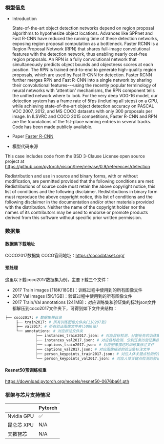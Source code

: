 ### 模型信息
- Introduction

  State-of-the-art object detection networks depend on region proposal algorithms to hypothesize object locations. Advances like SPPnet and Fast R-CNN have reduced the running time of these detection networks, exposing region proposal computation as a bottleneck. Faster RCNN is a Region Proposal Network (RPN) that shares full-image convolutional features with the detection network, thus enabling nearly cost-free region proposals. An RPN is a fully convolutional network that simultaneously predicts object bounds and objectness scores at each position. The RPN is trained end-to-end to generate high-quality region proposals, which are used by Fast R-CNN for detection. Faster RCNN further merges RPN and Fast R-CNN into a single network by sharing their convolutional features---using the recently popular terminology of neural networks with 'attention' mechanisms, the RPN component tells the unified network where to look. For the very deep VGG-16 model, our detection system has a frame rate of 5fps (including all steps) on a GPU, while achieving state-of-the-art object detection accuracy on PASCAL VOC 2007, 2012, and MS COCO datasets with only 300 proposals per image. In ILSVRC and COCO 2015 competitions, Faster R-CNN and RPN are the foundations of the 1st-place winning entries in several tracks. Code has been made publicly available.

- Paper
[Faster R-CNN](https://arxiv.org/abs/1506.01497) 

- 模型代码来源
  
This case includes code from the BSD 3-Clause License open source project at https://github.com/pytorch/vision/tree/release/0.9/references/detection

Redistribution and use in source and binary forms, with or without modification, are permitted provided that the following conditions are met:
Redistributions of source code must retain the above copyright notice, this list of conditions and the following disclaimer.
Redistributions in binary form must reproduce the above copyright notice, this list of conditions and the following disclaimer in the documentation and/or other materials provided with the distribution.
Neither the name of the copyright holder nor the names of its contributors may be used to endorse or promote products derived from this software without specific prior written permission.


### 数据集
#### 数据集下载地址
  COCO2017数据集
  COCO官网地址：https://cocodataset.org/


#### 预处理

这里以下载coco2017数据集为例，主要下载三个文件：
- 2017 Train images [118K/18GB]：训练过程中使用到的所有图像文件
- 2017 Val images [5K/1GB]：验证过程中使用到的所有图像文件
- 2017 Train/Val annotations [241MB]：对应训练集和验证集的标注json文件
都解压到coco2017文件夹下，可得到如下文件夹结构：

```bash
├── coco2017: # 数据集根目录
     ├── train2017: # 所有训练图像文件夹(118287张)
     ├── val2017: # 所有验证图像文件夹(5000张)
     └── annotations: # 对应标注文件夹
              ├── instances_train2017.json: # 对应目标检测、分割任务的训练集标注文件
              ├── instances_val2017.json: # 对应目标检测、分割任务的验证集标注文件
              ├── captions_train2017.json: # 对应图像描述的训练集标注文件
              ├── captions_val2017.json: # 对应图像描述的验证集标注文件
              ├── person_keypoints_train2017.json: # 对应人体关键点检测的训练集标注文件
              └── person_keypoints_val2017.json: # 对应人体关键点检测的验证集标注文件夹
```



#### Resnet50预训练权重 
 https://download.pytorch.org/models/resnet50-0676ba61.pth



### 框架与芯片支持情况
|            | Pytorch |
| ---------- | ------- |
| Nvidia GPU | ✅       |
| 昆仑芯 XPU | N/A     |
| 天数智芯   | N/A     |


